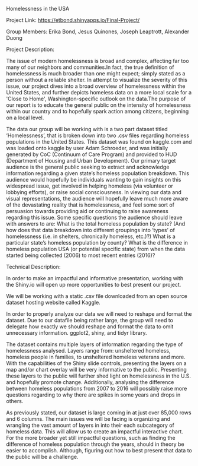 Homelessness in the USA

Project Link: https://etbond.shinyapps.io/Final-Project/

Group Members:
Erika Bond, Jesus Quinones, Joseph Leaptrott, Alexander Duong

Project Description:

The issue of modern homelessness is broad and complex, affecting far too many of our neighbors and communities.In fact, the true definition of homelessness is much broader than one might expect; simply stated as a person without a reliable shelter. In attempt to visualize the severity of this issue, our project dives into a broad overview of homelessness within the United States, and further depicts homeless data on a more local scale for a 'Close to Home', Washington-specific outlook on the data.The purpose of our report is to educate the general public on the intensity of homelessness within our country and to hopefully spark action among citizens, beginning on a local level.

The data our group will be working with is a two part dataset titled ‘Homelessness’, that is broken down into two .csv files regarding homeless populations in the United States. This dataset was found on kaggle.com  and was loaded onto kaggle by user Adam Schroeder, and was initially generated by CoC (Continuum of Care Program)  and provided to HUD (Department of Housing and Urban Development). 
Our primary target audience is the general public seeking to extract and acknowledge information regarding a given state’s homeless population breakdown. This audience would hopefully be individuals wanting to gain insights on this widespread issue, get involved in helping homeless (via volunteer or lobbying efforts), or raise social consciousness.
In viewing our data and visual representations, the audience will hopefully leave much more aware of the devastating reality that is homelessness, and feel some sort of persuasion towards providing aid or continuing to raise awareness regarding this issue. Some specific questions the audience should leave with answers to are:
What is the total homeless population by state? (And how does that data breakdown into different groupings into ‘types’ of homelessness (i.e. in shelters, chronically homeless, etc.)?)
What is a particular state’s homeless population by county?
What is the difference in homeless population USA (or potential specific state)  from when the data started being collected (2006) to most recent entries (2016)? 

Technical Description:

In order to make an impactful and informative presentation, working with the Shiny.io will open up more opportunities to best present our project.  

We will be working with a static .csv file downloaded from an open source dataset hosting website called Kaggle.

In order to properly analyze our data we will need to reshape and format the dataset. Due to our datafile being rather large, the group will need to delegate how exactly we should reshape and format the data to omit unnecessary information. 
ggplot2, shiny, and tidyr library. 

 The dataset contains multiple layers of information regarding the type of homelessness analysed.  Layers range from: unsheltered homeless, homeless people in families, to unsheltered homeless veterans and more. With the capabilities of the Shiny slide controls, presenting the layers on a map and/or chart overlay will be very informative to the public. Presenting these layers to the public will further shed light on homelessness in the U.S. and hopefully promote change. Additionally, analysing the difference between homeless populations from 2007 to 2016 will possibly raise more questions regarding to why there are spikes in some years and drops in others. 
 
As previously stated, our dataset is large coming in at just over 85,000 rows and 6 columns. The main issues we will be facing is organizing and wrangling the vast amount of layers in into their each subcategory of homeless data. This will allow us to create an impactful interactive chart. For the more broader yet still impactful questions, such as finding the difference of homeless population through the years, should in theory be easier to accomplish. Although, figuring out how to best present that data to the public will be a challenge. 
